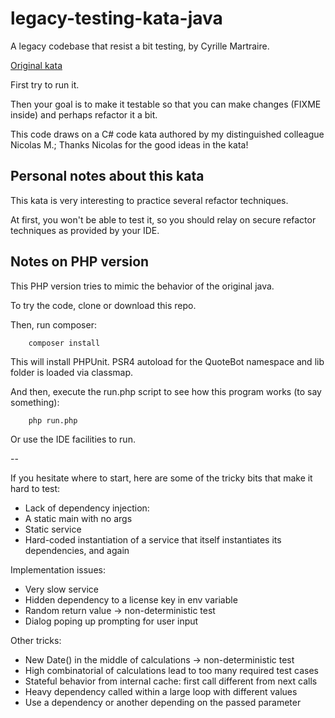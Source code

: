 legacy-testing-kata-java
===

A legacy codebase that resist a bit testing, by Cyrille Martraire.

[Original kata](https://github.com/cyriux/legacy-testing-kata-java)

First try to run it.

Then your goal is to make it testable so that you can make changes (FIXME inside) and perhaps refactor it a bit.

This code draws on a C# code kata authored by my distinguished colleague Nicolas M.; Thanks Nicolas for the good ideas in the kata!

## Personal notes about this kata

This kata is very interesting to practice several refactor techniques. 

At first, you won't be able to test it, so you should relay on secure refactor techniques as provided by your IDE.

## Notes on PHP version

This PHP version tries to mimic the behavior of the original java.

To try the code, clone or download this repo.

Then, run composer:

```
    composer install
```

This will install PHPUnit. PSR4 autoload for the QuoteBot namespace and lib folder is loaded via classmap.

And then, execute the run.php script to see how this program works (to say something):

```
    php run.php
```

Or use the IDE facilities to run.


--

If you hesitate where to start, here are some of the tricky bits that make it hard to test:

* Lack of dependency injection:
* A static main with no args
* Static service
* Hard-coded instantiation of a service that itself instantiates its dependencies, and again

Implementation issues:

* Very slow service
* Hidden dependency to a license key in env variable
* Random return value -> non-deterministic test
* Dialog poping up prompting for user input

Other tricks:

* New Date() in the middle of calculations -> non-deterministic test
* High combinatorial of calculations lead to too many required test cases
* Stateful behavior from internal cache: first call different from next calls
* Heavy dependency called within a large loop with different values
* Use a dependency or another depending on the passed parameter
